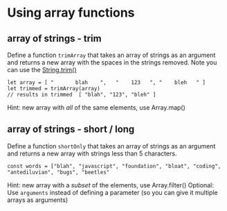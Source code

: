 # Using array functions

## array of strings  - trim
Define a function `trimArray` that takes an array of strings as an argument and returns a new array with the spaces in the strings removed.
Note you can use the [String.trim()](https://developer.mozilla.org/en-US/docs/Web/JavaScript/Reference/Global_Objects/String/Trim)

```
let array = [ "       blah    ",   "    123   ", "    bleh   " ]
let trimmed = trimArray(array)
// results in trimmed  [ "blah", "123", "bleh" ]
```
Hint: new array with _all_ of the same elements, use Array.map()

## array of strings - short / long 
Define a function `shortOnly` that takes an array of strings as an argument and returns a new array with 
strings less than 5 characters.  
```
const words = ["blah", "javascript", "foundation", "bloat", "coding", "antediluvian", "bugs", "beetles"
```
Hint: new array with a _subset_ of the elements, use Array.filter()
Optional: Use `arguments` instead of defining a parameter (so you can give it multiple arrays as arguments)
<!-- 
for future use
https://www.npmjs.com/package/an-array-of-english-words  
-->
